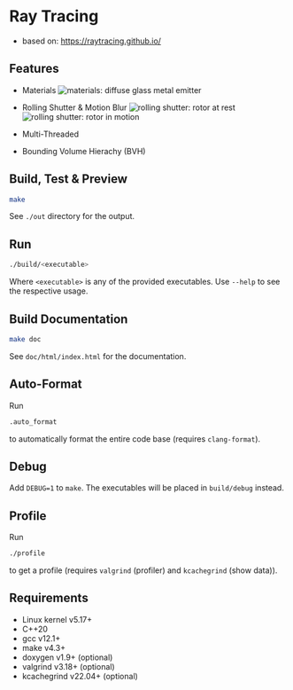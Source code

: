 # Ray Tracing

- based on: https://raytracing.github.io/

## Features

- Materials
![materials: diffuse glass metal emitter](https://user-images.githubusercontent.com/7516208/172666620-63556ff1-4056-4c56-963e-976d66ede688.png)

- Rolling Shutter & Motion Blur
![rolling shutter: rotor at rest](https://user-images.githubusercontent.com/7516208/172665290-341e4786-5dcd-45e0-b850-2956b121007c.png)
![rolling shutter: rotor in motion](https://user-images.githubusercontent.com/7516208/172665270-88ba7a69-5337-4cf6-bba5-7247ee334ffb.png)

- Multi-Threaded

- Bounding Volume Hierachy (BVH)


## Build, Test & Preview
```bash
make
```
See `./out` directory for the output.

## Run
```bash
./build/<executable>
```
Where `<executable>` is any of the provided executables.
Use `--help` to see the respective usage.

## Build Documentation
```bash
make doc
```
See `doc/html/index.html` for the documentation.

## Auto-Format
Run
```bash
.auto_format
```
to automatically format the entire code base (requires `clang-format`).

## Debug
Add `DEBUG=1` to `make`. The executables will be placed in `build/debug` instead.

## Profile
Run
```bash
./profile
```
to get a profile (requires `valgrind` (profiler) and `kcachegrind` (show data)).

## Requirements

- Linux kernel v5.17+
- C++20
- gcc v12.1+
- make v4.3+
- doxygen v1.9+ (optional)
- valgrind v3.18+ (optional)
- kcachegrind v22.04+ (optional)
